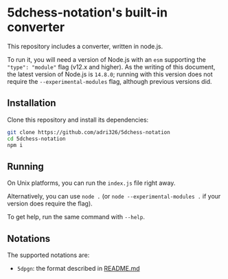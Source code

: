 # 5dchess-notation's built-in converter

This repository includes a converter, written in node.js.

To run it, you will need a version of Node.js with an `esm` supporting the `"type": "module"` flag (v12.x and higher).
As the writing of this document, the latest version of Node.js is `14.8.0`; running with this version does not require the `--experimental-modules` flag, although previous versions did.

## Installation

Clone this repository and install its dependencies:

```sh
git clone https://github.com/adri326/5dchess-notation
cd 5dchess-notation
npm i
```

## Running

On Unix platforms, you can run the `index.js` file right away.

Alternatively, you can use `node .` (or `node --experimental-modules .` if your version does require the flag).

To get help, run the same command with `--help`.

## Notations

The supported notations are:

- `5dpgn`: the format described in [README.md](README.md)
